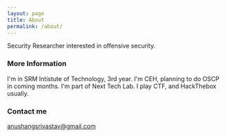 ```yaml
---
layout: page
title: About
permalink: /about/
---
```


Security Researcher interested in offensive security.

### More Information

I'm in SRM Intistute of Technology, 3rd year. I'm CEH, planning to do OSCP in coming months. I'm part of Next Tech Lab. I play CTF, and HackThebox usually.  

### Contact me

[anushangsrivastav@gmail.com](mailto:anushangsrivastav@gmail.com)
